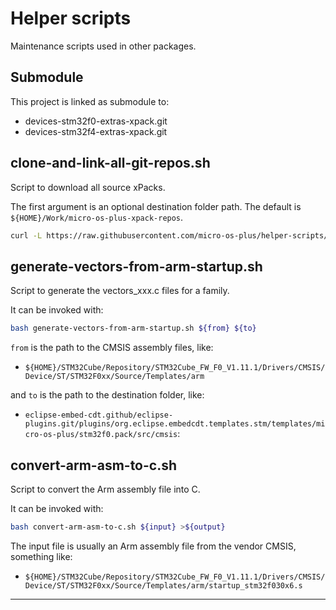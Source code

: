 
# Helper scripts

Maintenance scripts used in other packages.

## Submodule

This project is linked as submodule to:

- devices-stm32f0-extras-xpack.git
- devices-stm32f4-extras-xpack.git

## clone-and-link-all-git-repos.sh

Script to download all source xPacks.

The first argument is an optional destination folder path. The default is
`${HOME}/Work/micro-os-plus-xpack-repos`.

```sh
curl -L https://raw.githubusercontent.com/micro-os-plus/helper-scripts/master/clone-and-link-all-git-repos.sh | bash 
```

## generate-vectors-from-arm-startup.sh

Script to generate the vectors_xxx.c files for a family.

It can be invoked with:

```bash
bash generate-vectors-from-arm-startup.sh ${from} ${to}
```

`from` is the path to the CMSIS assembly files, like:

- `${HOME}/STM32Cube/Repository/STM32Cube_FW_F0_V1.11.1/Drivers/CMSIS/Device/ST/STM32F0xx/Source/Templates/arm`

and `to` is the path to the destination folder, like:

- `eclipse-embed-cdt.github/eclipse-plugins.git/plugins/org.eclipse.embedcdt.templates.stm/templates/micro-os-plus/stm32f0.pack/src/cmsis`:

## convert-arm-asm-to-c.sh

Script to convert the Arm assembly file into C.

It can be invoked with:

```bash
bash convert-arm-asm-to-c.sh ${input} >${output}
```

The input file is usually an Arm assembly file from the vendor CMSIS, 
something like:

- `${HOME}/STM32Cube/Repository/STM32Cube_FW_F0_V1.11.1/Drivers/CMSIS/Device/ST/STM32F0xx/Source/Templates/arm/startup_stm32f030x6.s`

---
